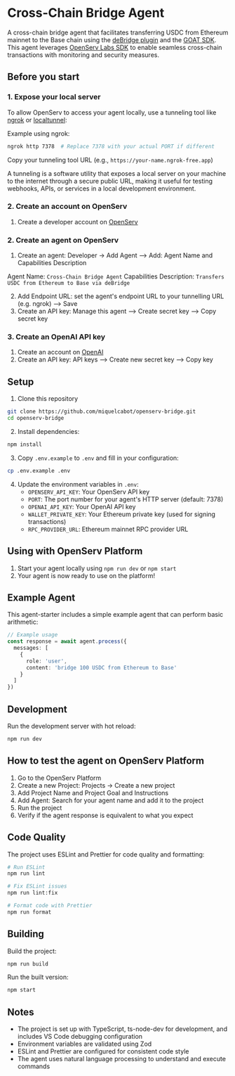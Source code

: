 # Cross-Chain Bridge Agent

A cross-chain bridge agent that facilitates transferring USDC from Ethereum mainnet to the Base chain using the [deBridge plugin](https://www.npmjs.com/package/@goat-sdk/plugin-debridge) and the [GOAT SDK](https://github.com/goat-sdk/goat). This agent leverages [OpenServ Labs SDK](https://github.com/openserv-labs/sdk) to enable seamless cross-chain transactions with monitoring and security measures.

## Before you start

### 1. Expose your local server

To allow OpenServ to access your agent locally, use a tunneling tool like [ngrok](https://ngrok.com/) or [localtunnel](https://github.com/localtunnel/localtunnel):

Example using ngrok:

```bash
ngrok http 7378  # Replace 7378 with your actual PORT if different
```

Copy your tunneling tool URL (e.g., `https://your-name.ngrok-free.app`)

A tunneling is a software utility that exposes a local server on your machine to the internet through a secure public URL, making it useful for testing webhooks, APIs, or services in a local development environment.


### 2. Create an account on OpenServ

1. Create a developer account on [OpenServ](https://platform.openserv.ai)

### 2. Create an agent on OpenServ

1. Create an agent: Developer -> Add Agent --> Add: Agent Name and Capabilities Description

Agent Name: `Cross-Chain Bridge Agent`
Capabilities Description: `Transfers USDC from Ethereum to Base via deBridge`

2. Add Endpoint URL: set the agent's endpoint URL to your tunnelling URL (e.g. ngrok) --> Save
3. Create an API key: Manage this agent --> Create secret key --> Copy secret key

### 3. Create an OpenAI API key

1. Create an account on [OpenAI](https://platform.openai.com/)
2. Create an API key: API keys --> Create new secret key --> Copy key

## Setup

1. Clone this repository
```bash
git clone https://github.com/miquelcabot/openserv-bridge.git 
cd openserv-bridge
```

2. Install dependencies:

```bash
npm install
```

3. Copy `.env.example` to `.env` and fill in your configuration:

```bash
cp .env.example .env
```

4. Update the environment variables in `.env`:
   - `OPENSERV_API_KEY`: Your OpenServ API key
   - `PORT`: The port number for your agent's HTTP server (default: 7378)
   - `OPENAI_API_KEY`: Your OpenAI API key
   - `WALLET_PRIVATE_KEY`: Your Ethereum private key (used for signing transactions)
   - `RPC_PROVIDER_URL`: Ethereum mainnet RPC provider URL

## Using with OpenServ Platform

1. Start your agent locally using `npm run dev` or `npm start`
2. Your agent is now ready to use on the platform!

## Example Agent

This agent-starter includes a simple example agent that can perform basic arithmetic:

```typescript
// Example usage
const response = await agent.process({
  messages: [
    {
      role: 'user',
      content: 'bridge 100 USDC from Ethereum to Base'
    }
  ]
})
```

## Development

Run the development server with hot reload:

```bash
npm run dev
```

## How to test the agent on OpenServ Platform

1. Go to the OpenServ Platform
2. Create a new Project: Projects -> Create a new project
3. Add Project Name and Project Goal and Instructions
4. Add Agent: Search for your agent name and add it to the project
5. Run the project
6. Verify if the agent response is equivalent to what you expect

## Code Quality

The project uses ESLint and Prettier for code quality and formatting:

```bash
# Run ESLint
npm run lint

# Fix ESLint issues
npm run lint:fix

# Format code with Prettier
npm run format
```

## Building

Build the project:

```bash
npm run build
```

Run the built version:

```bash
npm start
```

## Notes

- The project is set up with TypeScript, ts-node-dev for development, and includes VS Code debugging configuration
- Environment variables are validated using Zod
- ESLint and Prettier are configured for consistent code style
- The agent uses natural language processing to understand and execute commands
